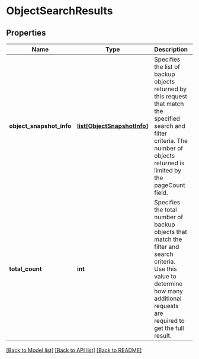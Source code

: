# ObjectSearchResults

## Properties
Name | Type | Description | Notes
------------ | ------------- | ------------- | -------------
**object_snapshot_info** | [**list[ObjectSnapshotInfo]**](ObjectSnapshotInfo.md) | Specifies the list of backup objects returned by this request that match the specified search and filter criteria. The number of objects returned is limited by the pageCount field. | [optional] 
**total_count** | **int** | Specifies the total number of backup objects that match the filter and search criteria. Use this value to determine how many additional requests are required to get the full result. | [optional] 

[[Back to Model list]](../README.md#documentation-for-models) [[Back to API list]](../README.md#documentation-for-api-endpoints) [[Back to README]](../README.md)


